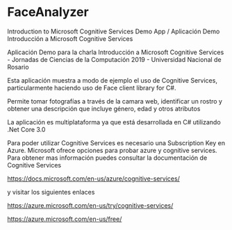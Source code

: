# FaceAnalyzer
Introduction to Microsoft Cognitive Services Demo App / Aplicación Demo Introducción a Microsoft Cognitive Services 

Aplicación Demo para la charla Introducción a Microsoft Cognitive Services - Jornadas de Ciencias de la Computación 2019 - Universidad Nacional de Rosario

Esta aplicación muestra a modo de ejemplo el uso de Cognitive Services, particularmente haciendo uso de Face client library for C#.

Permite tomar fotografías a través de la camara web, identificar un rostro y obtener una descripción que incluye género, edad y otros atributos

La aplicación es multiplataforma ya que está desarrollada en C# utilizando .Net Core 3.0 

Para poder utilizar Cognitive Services es necesario una Subscription Key en Azure. Microsoft ofrece opciones para probar azure y cognitive services.
Para obtener mas información puedes consultar la documentación de Cognitive Services

https://docs.microsoft.com/en-us/azure/cognitive-services/

y visitar los siguientes enlaces

https://azure.microsoft.com/en-us/try/cognitive-services/

https://azure.microsoft.com/en-us/free/

